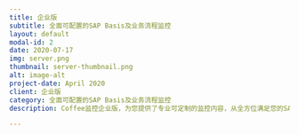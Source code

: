```yaml
---
title: 企业版
subtitle: 全面可配置的SAP Basis及业务流程监控
layout: default
modal-id: 2
date: 2020-07-17
img: server.png
thumbnail: server-thumbnail.png
alt: image-alt
project-date: April 2020
client: 企业版
category: 全面可配置的SAP Basis及业务流程监控
description: Coffee监控企业版，为您提供了专业可定制的监控内容，从全方位满足您的SAP服务监控.

---
```

